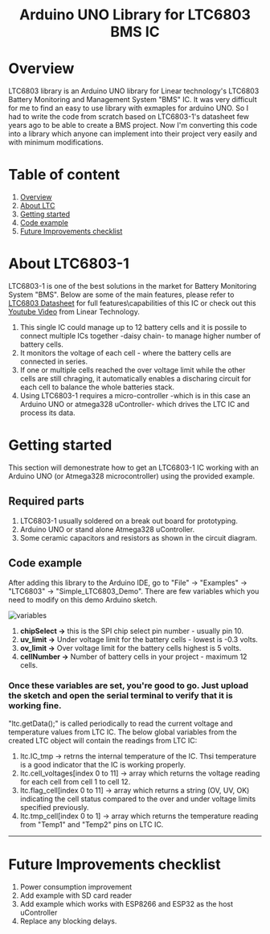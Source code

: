 <h1 align="center">Arduino UNO Library for LTC6803 BMS IC</h1>

# Overview
LTC6803 library is an Arduino UNO library for Linear technology's LTC6803 Battery Monitoring and Management System "BMS" IC. It was very difficult for me to find an easy to use library with exmaples for arduino UNO. So I had to write the code from scratch based on LTC6803-1's datasheet few years ago to be able to create a BMS project. Now I'm converting this code into a library which anyone can implement into their project very easily and with minimum modifications. 


# Table of content
1. [Overview](https://github.com/qassim-alwasti/ltc6803/blob/main/README.md#overview)
2. [About LTC](https://github.com/qassim-alwasti/ltc6803/blob/main/README.md#about-ltc6803-1)
3. [Getting started](https://github.com/qassim-alwasti/ltc6803/blob/main/README.md#getting-started)
4. [Code example](https://github.com/qassim-alwasti/ltc6803/blob/main/README.md#code-example)
5. [Future Improvements checklist](https://github.com/qassim-alwasti/ltc6803/blob/main/README.md#future-improvements-checklist)



# About LTC6803-1

LTC6803-1 is one of the best solutions in the market for Battery Monitoring System "BMS". Below are some of the main features, please refer to [LTC6803 Datasheet](https://www.google.com/url?sa=t&rct=j&q=&esrc=s&source=web&cd=&cad=rja&uact=8&ved=2ahUKEwiaoaKGip75AhX6JMUKHfi9CWEQFnoECAkQAQ&url=https%3A%2F%2Fwww.analog.com%2Fmedia%2Fen%2Ftechnical-documentation%2Fdata-sheets%2F680313fa.pdf&usg=AOvVaw0DliQdDvnjmocmrJoVoMZz "LTC6803 Datasheet") for full features\capabilities of this IC or check out this [Youtube Video](https://www.youtube.com/watch?v=eDXXNF7h-vQ "video") from Linear Technology.

1. This single IC could manage up to 12 battery cells and it is possile to connect multiple ICs together -daisy chain- to manage higher number of battery cells. 
2. It monitors the voltage of each cell - where the battery cells are connected in series.
3. If one or multiple cells reached the over voltage limit while the other cells are still chraging, it automatically enables a discharing circuit for each cell to balance the whole batteries stack. 
4. Using LTC6803-1 requires a micro-controller -which is in this case an Arduino UNO or atmega328 uController- which drives the LTC IC and process its data.


# Getting started
This section will demonestrate how to get an LTC6803-1 IC working with an Arduino UNO (or Atmega328 microcontroller) using the provided example. 
## Required parts
1. LTC6803-1 usually soldered on a break out board for prototyping. 
2. Arduino UNO or stand alone Atmega328 uController. 
3. Some ceramic capacitors and resistors as shown in the circuit diagram. 

## Code example
After adding this library to the Arduino IDE, go to "File" -> "Examples" -> "LTC6803" -> "Simple_LTC6803_Demo".
There are few variables which you need to modify on this demo Arduino sketch.

![variables](https://user-images.githubusercontent.com/109140923/181738522-28dea316-4de4-4145-9c5b-70ed07bb308b.PNG)

1. **chipSelect ->** this is the SPI chip select pin number - usually pin 10.
2. **uv_limit ->** Under voltage limit for the battery cells - lowest is -0.3 volts.
3. **ov_limit ->** Over voltage limit for the battery cells highest is 5 volts.
4. **cellNumber ->** Number of battery cells in your project - maximum 12 cells.

### Once these variables are set, you're good to go. Just upload the sketch and open the serial terminal to verify that it is working fine.

"ltc.getData();" is called periodically to read the current voltage and temperature values from LTC IC. 
The below global variables from the created LTC object will contain the readings from LTC IC:
1. ltc.IC_tmp -> retrns the internal temperature of the IC. Thsi temperature is a good indicator that the IC is working properly.
2. ltc.cell_voltages[index 0 to 11] -> array which returns the voltage reading for each cell from cell 1 to cell 12.
3. ltc.flag_cell[index 0 to 11] -> array which returns a string (OV, UV, OK) indicating the cell status compared to the over and under voltage limits specified previously. 
4. ltc.tmp_cell[index 0 to 1] -> array which returns the temperature reading from "Temp1" and "Temp2" pins on LTC IC. 

---

# Future Improvements checklist
1. Power consumption improvement
2. Add example with SD card reader
3. Add example which works with ESP8266 and ESP32 as the host uController
4. Replace any blocking delays.
